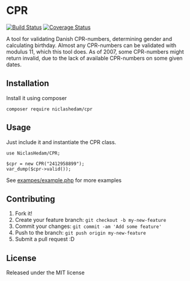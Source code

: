 # CPR
[![Build Status](https://travis-ci.org/NiclasHedam/CPR.svg?branch=master)](https://travis-ci.org/NiclasHedam/CPR)
[![Coverage Status](https://coveralls.io/repos/github/NiclasHedam/CPR/badge.svg?branch=master)](https://coveralls.io/github/NiclasHedam/CPR?branch=master)

A tool for validating Danish CPR-numbers, determining gender and calculating birthday.
Almost any CPR-numbers can be validated with modulus 11, which this tool does.
As of 2007, some CPR-numbers might return invalid, due to the lack of available CPR-numbers on some given dates.

## Installation

Install it using composer

`composer require niclashedam/cpr`

## Usage

Just include it and instantiate the CPR class.


```
use NiclasHedam/CPR;

$cpr = new CPR("2412958899");
var_dump($cpr->valid());
```

See [exampes/example.php](examples/example.php) for more examples

## Contributing

1. Fork it!
2. Create your feature branch: `git checkout -b my-new-feature`
3. Commit your changes: `git commit -am 'Add some feature'`
4. Push to the branch: `git push origin my-new-feature`
5. Submit a pull request :D

## License

Released under the MIT license
